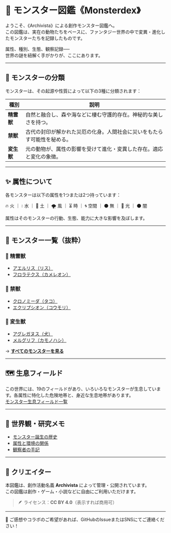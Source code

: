 # 🐾 モンスター図鑑《Monsterdex》


ようこそ、《Archivista》による創作モンスター図鑑へ。  
この図鑑は、実在の動物たちをベースに、ファンタジー世界の中で変異・進化したモンスターたちを記録したものです。

属性、種別、生態、観察記録──  
世界の謎を紐解く手がかりが、ここにあります。

---

## 🧭 モンスターの分類

モンスターは、その起源や性質によって以下の3種に分類されます：

| 種別      | 説明                                   |
| ------- | ------------------------------------ |
| **精霊獣** | 自然と融合し、森や海などに棲む守護的存在。神秘的な美しさを持つ。     |
| **禁獣**  | 古代の封印が解かれた災厄の化身。人間社会に災いをもたらす可能性を秘める。 |
| **変生獣** | 元の動物が、属性の影響を受けて進化・変異した存在。適応と変化の象徴。   |

---

## ✨ 属性について

各モンスターは以下の属性を1つまたは2つ持っています：

🔥 火 ｜ 💧 水 ｜ 🌱 土 ｜ 🌪 風 ｜ ⏳ 時 ｜ 🌀 空間 ｜ ⚫ 無 ｜ 🌟 光 ｜ 🌑 闇

属性はそのモンスターの行動、生態、能力に大きな影響を及ぼします。

---

## 📖 モンスター一覧（抜粋）

### 🔹 精霊獣

- [アエルリス（リス）](monsters/aerlis.md)
- [フロラテクス（カメレオン）](monsters/floratex.md)

### 🔹 禁獣

- [クロノミーダ（タコ）](monsters/chronomida.md)
- [エクリプシオン（コウモリ）](monsters/eclipsion.md)

### 🔹 変生獣

- [アグレガヌス（犬）](monsters/agreganus.md)
- [メルグリフ（カモノハシ）](monsters/melgriff.md)

→ **[すべてのモンスターを見る](monsters/)**

---

## 🗺️ 生息フィールド  

この世界には、19のフィールドがあり、いろいろなモンスターが生息しています。各属性に特化した危険地帯と、身近な生息地帯があります。  
[モンスター生息フィールド一覧](place/index.md)

---

## 🧪 世界観・研究メモ

- [モンスター誕生の歴史](world/origin.md)
- [属性と環境の関係](world/elemental_ecology.md)
- [観察者の手記](world/field_notes.md)

---

## 📩 クリエイター

本図鑑は、創作活動名義 **Archivista** によって管理・公開されています。  
この図鑑は創作・ゲーム・小説などに自由にご利用いただけます。  
> 🪶 ライセンス：**CC BY 4.0**（表示すれば商用可）

---

📢 ご感想やコラボのご希望があれば、GitHubのIssueまたはSNSにてご連絡ください！

